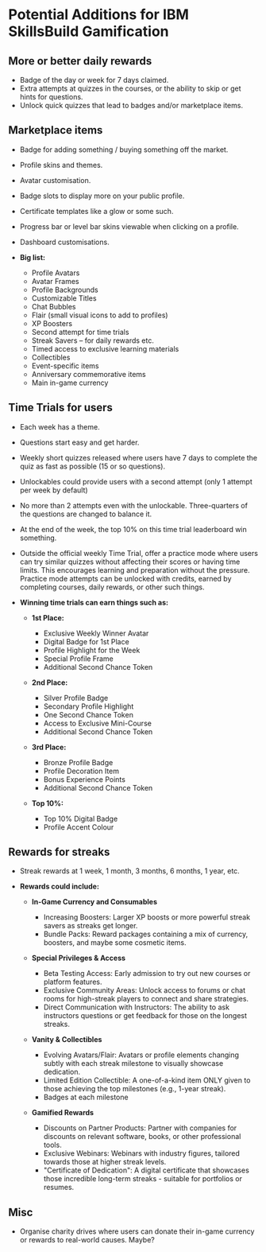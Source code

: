 # Potential Additions for IBM SkillsBuild Gamification

## More or better daily rewards

* Badge of the day or week for 7 days claimed.
* Extra attempts at quizzes in the courses, or the ability to skip or get hints for questions.
* Unlock quick quizzes that lead to badges and/or marketplace items.

## Marketplace items

* Badge for adding something / buying something off the market.
* Profile skins and themes.
* Avatar customisation. 
* Badge slots to display more on your public profile.
* Certificate templates like a glow or some such.
* Progress bar or level bar skins viewable when clicking on a profile.
* Dashboard customisations.

* **Big list:**
    * Profile Avatars
    * Avatar Frames
    * Profile Backgrounds
    * Customizable Titles 
    * Chat Bubbles
    * Flair (small visual icons to add to profiles)
    * XP Boosters
    * Second attempt for time trials
    * Streak Savers – for daily rewards etc.
    * Timed access to exclusive learning materials
    * Collectibles
    * Event-specific items
    * Anniversary commemorative items
    * Main in-game currency

## Time Trials for users

* Each week has a theme.
* Questions start easy and get harder. 
* Weekly short quizzes released where users have 7 days to complete the quiz as fast as possible (15 or so questions). 
* Unlockables could provide users with a second attempt (only 1 attempt per week by default)
* No more than 2 attempts even with the unlockable. Three-quarters of the questions are changed to balance it.
* At the end of the week, the top 10% on this time trial leaderboard win something.
* Outside the official weekly Time Trial, offer a practice mode where users can try similar quizzes without affecting their scores or having time limits. This encourages learning and preparation without the pressure. Practice mode attempts can be unlocked with credits, earned by completing courses, daily rewards, or other such things.

* **Winning time trials can earn things such as:**

    * **1st Place:**
        * Exclusive Weekly Winner Avatar
        * Digital Badge for 1st Place
        * Profile Highlight for the Week
        * Special Profile Frame
        * Additional Second Chance Token

    * **2nd Place:**
        * Silver Profile Badge
        * Secondary Profile Highlight
        * One Second Chance Token
        * Access to Exclusive Mini-Course
        * Additional Second Chance Token

    * **3rd Place:**
        * Bronze Profile Badge
        * Profile Decoration Item
        * Bonus Experience Points
        * Additional Second Chance Token

    * **Top 10%:**
        * Top 10% Digital Badge
        * Profile Accent Colour 

## Rewards for streaks

* Streak rewards at 1 week, 1 month, 3 months, 6 months, 1 year, etc.

* **Rewards could include:**

    * **In-Game Currency and Consumables**
        * Increasing Boosters: Larger XP boosts or more powerful streak savers as streaks get longer.
        * Bundle Packs: Reward packages containing a mix of currency, boosters, and maybe some cosmetic items.

    * **Special Privileges & Access**
        * Beta Testing Access: Early admission to try out new courses or platform features.
        * Exclusive Community Areas: Unlock access to forums or chat rooms for high-streak players to connect and share strategies.
        * Direct Communication with Instructors: The ability to ask instructors questions or get feedback for those on the longest streaks.

    * **Vanity & Collectibles**
        * Evolving Avatars/Flair: Avatars or profile elements changing subtly with each streak milestone to visually showcase dedication.
        * Limited Edition Collectible: A one-of-a-kind item ONLY given to those achieving the top milestones (e.g., 1-year streak).
        * Badges at each milestone

    * **Gamified Rewards**
        * Discounts on Partner Products: Partner with companies for discounts on relevant software, books, or other professional tools.
        * Exclusive Webinars: Webinars with industry figures, tailored towards those at higher streak levels.
        * "Certificate of Dedication": A digital certificate that showcases those incredible long-term streaks - suitable for portfolios or resumes.


## Misc

* Organise charity drives where users can donate their in-game currency or rewards to real-world causes. Maybe? 
